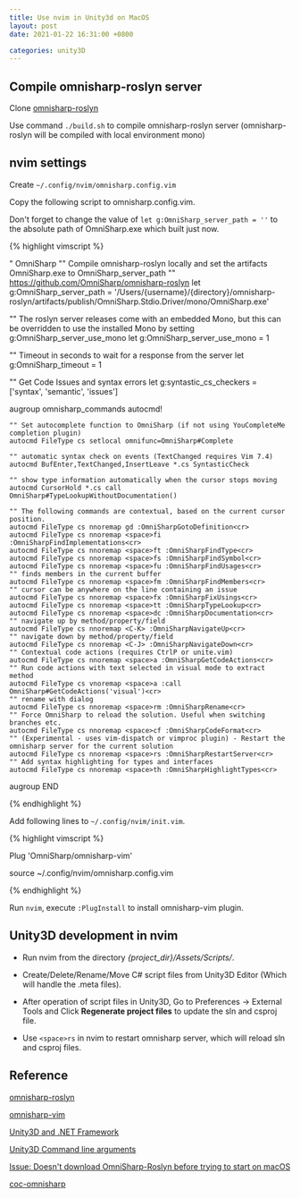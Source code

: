 ```yaml
---
title: Use nvim in Unity3d on MacOS
layout: post
date: 2021-01-22 16:31:00 +0800

categories: unity3D
---
```


## Compile omnisharp-roslyn server

Clone [omnisharp-roslyn](https://github.com/OmniSharp/omnisharp-roslyn)

Use command `./build.sh` to compile omnisharp-roslyn server (omnisharp-roslyn will be compiled with local environment mono)

## nvim settings

Create `~/.config/nvim/omnisharp.config.vim`

Copy the following script to omnisharp.config.vim.

Don't forget to change the value of `let g:OmniSharp_server_path = ''` to the absolute path of OmniSharp.exe which built just now.

{% highlight vimscript %}

" OmniSharp
"" Compile omnisharp-roslyn locally and set the artifacts OmniSharp.exe to OmniSharp_server_path
"" https://github.com/OmniSharp/omnisharp-roslyn
let g:OmniSharp_server_path = '/Users/{username}/{directory}/omnisharp-roslyn/artifacts/publish/OmniSharp.Stdio.Driver/mono/OmniSharp.exe'

"" The roslyn server releases come with an embedded Mono, but this can be overridden to use the installed Mono by setting g:OmniSharp_server_use_mono
let g:OmniSharp_server_use_mono = 1

"" Timeout in seconds to wait for a response from the server
let g:OmniSharp_timeout = 1

"" Get Code Issues and syntax errors
let g:syntastic_cs_checkers = ['syntax', 'semantic', 'issues']

augroup omnisharp_commands
    autocmd!

    "" Set autocomplete function to OmniSharp (if not using YouCompleteMe completion plugin)
    autocmd FileType cs setlocal omnifunc=OmniSharp#Complete

    "" automatic syntax check on events (TextChanged requires Vim 7.4)
    autocmd BufEnter,TextChanged,InsertLeave *.cs SyntasticCheck

    "" show type information automatically when the cursor stops moving
    autocmd CursorHold *.cs call OmniSharp#TypeLookupWithoutDocumentation()

    "" The following commands are contextual, based on the current cursor position.
    autocmd FileType cs nnoremap gd :OmniSharpGotoDefinition<cr>
    autocmd FileType cs nnoremap <space>fi :OmniSharpFindImplementations<cr>
    autocmd FileType cs nnoremap <space>ft :OmniSharpFindType<cr>
    autocmd FileType cs nnoremap <space>fs :OmniSharpFindSymbol<cr>
    autocmd FileType cs nnoremap <space>fu :OmniSharpFindUsages<cr>
    "" finds members in the current buffer
    autocmd FileType cs nnoremap <space>fm :OmniSharpFindMembers<cr>
    "" cursor can be anywhere on the line containing an issue
    autocmd FileType cs nnoremap <space>fx :OmniSharpFixUsings<cr>
    autocmd FileType cs nnoremap <space>tt :OmniSharpTypeLookup<cr>
    autocmd FileType cs nnoremap <space>dc :OmniSharpDocumentation<cr>
    "" navigate up by method/property/field
    autocmd FileType cs nnoremap <C-K> :OmniSharpNavigateUp<cr>
    "" navigate down by method/property/field
    autocmd FileType cs nnoremap <C-J> :OmniSharpNavigateDown<cr>
    "" Contextual code actions (requires CtrlP or unite.vim)
    autocmd FileType cs nnoremap <space>a :OmniSharpGetCodeActions<cr>
    "" Run code actions with text selected in visual mode to extract method
    autocmd FileType cs vnoremap <space>a :call OmniSharp#GetCodeActions('visual')<cr>
    "" rename with dialog
    autocmd FileType cs nnoremap <space>rm :OmniSharpRename<cr>
    "" Force OmniSharp to reload the solution. Useful when switching branches etc.
    autocmd FileType cs nnoremap <space>cf :OmniSharpCodeFormat<cr>
    "" (Experimental - uses vim-dispatch or vimproc plugin) - Restart the omnisharp server for the current solution
    autocmd FileType cs nnoremap <space>rs :OmniSharpRestartServer<cr>
    "" Add syntax highlighting for types and interfaces
    autocmd FileType cs nnoremap <space>th :OmniSharpHighlightTypes<cr>
augroup END

{% endhighlight %}

Add following lines to `~/.config/nvim/init.vim`.

{% highlight vimscript %}

Plug 'OmniSharp/omnisharp-vim'

source ~/.config/nvim/omnisharp.config.vim

{% endhighlight %}

Run `nvim`, execute `:PlugInstall` to install omnisharp-vim plugin.

## Unity3D development in nvim

- Run nvim from the directory _{project_dir}/Assets/Scripts/_.

- Create/Delete/Rename/Move C# script files from Unity3D Editor (Which will handle the .meta files).

- After operation of script files in Unity3D, Go to Preferences -> External Tools and Click __Regenerate project files__ to update the sln and csproj file.

- Use `<space>rs` in nvim to restart omnisharp server, which will reload sln and csproj files.


## Reference

[omnisharp-roslyn](https://github.com/OmniSharp/omnisharp-roslyn)

[omnisharp-vim](https://libraries.io/github/OmniSharp/omnisharp-vim)

[Unity3D and .NET Framework](https://github.com/OmniSharp/omnisharp-vim/wiki/Unity3D-and-.NET-Framework)

[Unity3D Command line arguments](https://docs.unity3d.com/Manual/CommandLineArguments.html)

[Issue: Doesn't download OmniSharp-Roslyn before trying to start on macOS](https://github.com/OmniSharp/omnisharp-vim/issues/506)

[coc-omnisharp](https://github.com/coc-extensions/coc-omnisharp)
